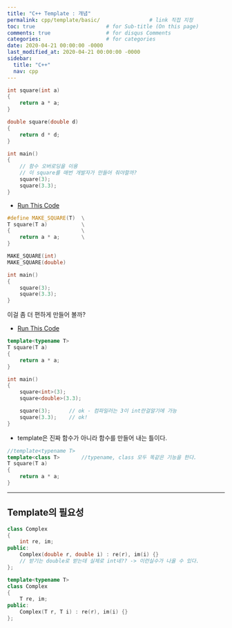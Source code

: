 ```yaml
---
title: "C++ Template : 개념"
permalink: cpp/template/basic/                # link 직접 지정
toc: true                       # for Sub-title (On this page)
comments: true                  # for disqus Comments
categories:                     # for categories
date: 2020-04-21 00:00:00 -0000
last_modified_at: 2020-04-21 00:00:00 -0000
sidebar:
  title: "C++"
  nav: cpp
---
```


```cpp
int square(int a)
{
    return a * a;
}

double square(double d)
{
    return d * d;
}

int main()
{
    // 함수 오버로딩을 이용
    // 이 square를 매번 개발자가 만들어 줘야할까?
    square(3);
    square(3.3);
}
```

* [Run This Code](https://ideone.com/VCrC61)

```cpp
#define MAKE_SQUARE(T)  \
T square(T a)           \
{                       \
    return a * a;       \
}                       

MAKE_SQUARE(int)
MAKE_SQUARE(double)

int main()
{
    square(3);
    square(3.3);
}
```

이걸 좀 더 편하게 만들어 볼까?

* [Run This Code](https://ideone.com/SfUMlR)

```cpp
template<typename T>
T square(T a)           
{                       
    return a * a;       
}  

int main()
{
    square<int>(3);
    square<double>(3.3);

    square(3);      // ok - 컴파일러는 3이 int란걸알기에 가능
    square(3.3);    // ok!
}
```

* template은 진짜 함수가 아니라 함수를 만들어 내는 틀이다.

```cpp
//template<typename T>
template<class T>       //typename, class 모두 똑같은 기능을 한다.
T square(T a)           
{                       
    return a * a;       
}  
```

---

## Template의 필요성

```cpp
class Complex
{
    int re, im;
public:
    Complex(double r, double i) : re(r), im(i) {}
    // 받기는 double로 받는데 실제로 int네?? -> 이런실수가 나올 수 있다.
};
```

```cpp
template<typename T>
class Complex
{
    T re, im;
public:
    Complex(T r, T i) : re(r), im(i) {}
};
```